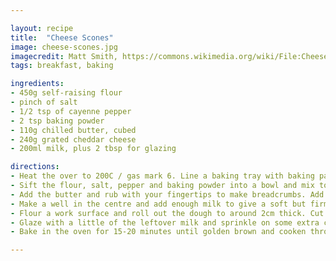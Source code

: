 ```yaml
---

layout: recipe
title:  "Cheese Scones"
image: cheese-scones.jpg
imagecredit: Matt Smith, https://commons.wikimedia.org/wiki/File:Cheese_Scones_(8339592882).jpg
tags: breakfast, baking

ingredients:
- 450g self-raising flour
- pinch of salt
- 1/2 tsp of cayenne pepper
- 2 tsp baking powder
- 110g chilled butter, cubed
- 240g grated cheddar cheese
- 200ml milk, plus 2 tbsp for glazing

directions:
- Heat the over to 200C / gas mark 6. Line a baking tray with baking paper. 
- Sift the flour, salt, pepper and baking powder into a bowl and mix together. 
- Add the butter and rub with your fingertips to make breadcrumbs. Add 200g of cheese and mix well.
- Make a well in the centre and add enough milk to give a soft but firm dough.
- Flour a work surface and roll out the dough to around 2cm thick. Cut out scones with a 8cm cutter and put on the baking tray.
- Glaze with a little of the leftover milk and sprinkle on some extra cheese.  
- Bake in the oven for 15-20 minutes until golden brown and cooken through. 

---
```

